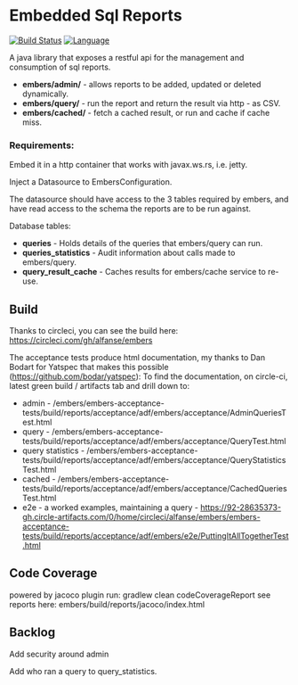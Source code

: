 # Embedded Sql Reports
[![Build Status](https://circleci.com/gh/alfanse/embers.svg?branch=master)](https://circleci.com/gh/alfanse/embers)
[![Language](http://img.shields.io/badge/language-java-brightgreen.svg)](https://www.java.com/)

A java library that exposes a restful api for the management and consumption of sql reports.

* **embers/admin/** - allows reports to be added, updated or deleted dynamically.
* **embers/query/<query name>** - run the report and return the result via http - as CSV.
* **embers/cached/<query name>** - fetch a cached result, or run and cache if cache miss.

### Requirements:
Embed it in a http container that works with javax.ws.rs, i.e. jetty.

Inject a Datasource to EmbersConfiguration.

The datasource should have access to the 3 tables required by embers, and have read access to the schema the reports are to be run against.

Database tables:

* **queries** - Holds details of the queries that embers/query can run.
* **queries_statistics** - Audit information about calls made to embers/query.
* **query_result_cache** - Caches results for embers/cache service to re-use.

## Build
Thanks to circleci, you can see the build here: https://circleci.com/gh/alfanse/embers

The acceptance tests produce html documentation, my thanks to Dan Bodart for Yatspec that makes this possible (https://github.com/bodar/yatspec):
To find the documentation, on circle-ci, latest green build / artifacts tab and drill down to:
* admin - /embers/embers-acceptance-tests/build/reports/acceptance/adf/embers/acceptance/AdminQueriesTest.html
* query - /embers/embers-acceptance-tests/build/reports/acceptance/adf/embers/acceptance/QueryTest.html
* query statistics - /embers/embers-acceptance-tests/build/reports/acceptance/adf/embers/acceptance/QueryStatisticsTest.html
* cached - /embers/embers-acceptance-tests/build/reports/acceptance/adf/embers/acceptance/CachedQueriesTest.html
* e2e - a worked examples, maintaining a query - https://92-28635373-gh.circle-artifacts.com/0/home/circleci/alfanse/embers/embers-acceptance-tests/build/reports/acceptance/adf/embers/e2e/PuttingItAllTogetherTest.html

## Code Coverage
powered by jacoco plugin
run:
 gradlew clean codeCoverageReport
see reports here:
 embers/build/reports/jacoco/index.html

## Backlog

Add security around admin

Add who ran a query to query_statistics.

